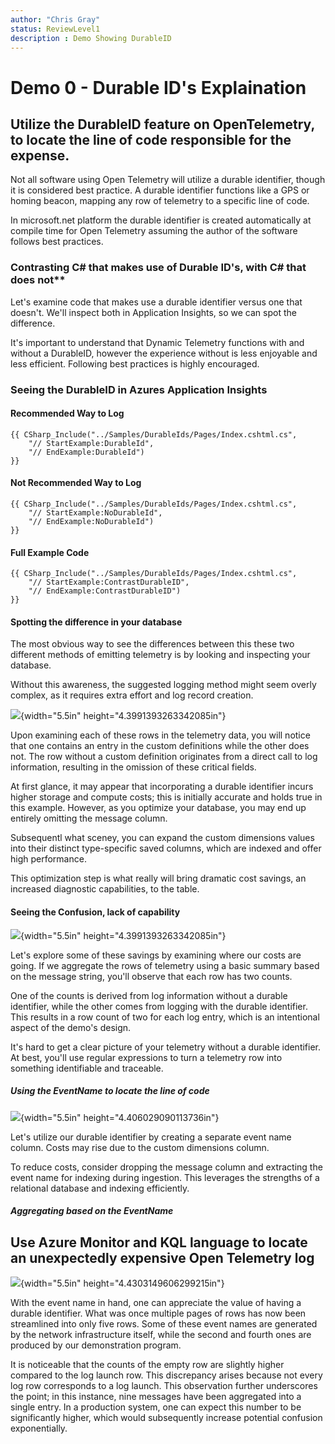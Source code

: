 ```yaml
---
author: "Chris Gray"
status: ReviewLevel1
description : Demo Showing DurableID
---
```


# Demo 0 - Durable ID's Explaination

## Utilize the DurableID feature on OpenTelemetry, to locate the line of code responsible for the expense.

Not all software using Open Telemetry will utilize a durable identifier,
though it is considered best practice. A durable identifier functions
like a GPS or homing beacon, mapping any row of telemetry to a specific
line of code.

In microsoft.net platform the durable identifier is created
automatically at compile time for Open Telemetry assuming the author of
the software follows best practices.

### Contrasting C# that makes use of Durable ID's, with C# that does not\*\*

Let's examine code that makes use a durable identifier versus one that
doesn't. We'll inspect both in Application Insights, so we can spot the
difference.

It's important to understand that Dynamic Telemetry functions with and
without a DurableID, however the experience without is less enjoyable
and less efficient. Following best practices is highly encouraged.

### Seeing the DurableID in Azures Application Insights

#### Recommended Way to Log

``` cdocs_include
{{ CSharp_Include("../Samples/DurableIds/Pages/Index.cshtml.cs",
    "// StartExample:DurableId",
    "// EndExample:DurableId")
}}
```

#### Not Recommended Way to Log

``` cdocs_include
{{ CSharp_Include("../Samples/DurableIds/Pages/Index.cshtml.cs",
    "// StartExample:NoDurableId",
    "// EndExample:NoDurableId")
}}
```

#### Full Example Code

``` cdocs_include
{{ CSharp_Include("../Samples/DurableIds/Pages/Index.cshtml.cs",
    "// StartExample:ContrastDurableID",
    "// EndExample:ContrastDurableID")
}}
```

#### Spotting the difference in your database

The most obvious way to see the differences between this these two
different methods of emitting telemetry is by looking and inspecting
your database.

Without this awareness, the suggested logging method might seem overly
complex, as it requires extra effort and log record creation.

![](../orig_media/Demo.1.DurableID.Contrast.png){width="5.5in"
height="4.3991393263342085in"}

Upon examining each of these rows in the telemetry data, you will notice
that one contains an entry in the custom definitions while the other
does not. The row without a custom definition originates from a direct
call to log information, resulting in the omission of these critical
fields.

At first glance, it may appear that incorporating a durable identifier
incurs higher storage and compute costs; this is initially accurate and
holds true in this example. However, as you optimize your database, you
may end up entirely omitting the message column.

Subsequentl what sceney, you can expand the custom dimensions values
into their distinct type-specific saved columns, which are indexed and
offer high performance.

This optimization step is what really will bring dramatic cost savings,
an increased diagnostic capabilities, to the table.

#### Seeing the Confusion, lack of capability

![](../orig_media/Demo.1.DurableID.SummarizeContrast.png){width="5.5in"
height="4.3991393263342085in"}

Let's explore some of these savings by examining where our costs are
going. If we aggregate the rows of telemetry using a basic summary based
on the message string, you'll observe that each row has two counts.

One of the counts is derived from log information without a durable
identifier, while the other comes from logging with the durable
identifier. This results in a row count of two for each log entry, which
is an intentional aspect of the demo's design.

It's hard to get a clear picture of your telemetry without a durable
identifier. At best, you'll use regular expressions to turn a telemetry
row into something identifiable and traceable.

##### Using the EventName to locate the line of code

![](../orig_media/Demo.1.DurableID.ExtendEventName.png){width="5.5in"
height="4.406029090113736in"}

Let's utilize our durable identifier by creating a separate event name
column. Costs may rise due to the custom dimensions column.

To reduce costs, consider dropping the message column and extracting the
event name for indexing during ingestion. This leverages the strengths
of a relational database and indexing efficiently.

##### Aggregating based on the EventName

## Use Azure Monitor and KQL language to locate an unexpectedly expensive Open Telemetry log

![](../orig_media/Demo.1.DurableID.SummarizeContrast.png){width="5.5in"
height="4.4303149606299215in"}

With the event name in hand, one can appreciate the value of having a
durable identifier. What was once multiple pages of rows has now been
streamlined into only five rows. Some of these event names are generated
by the network infrastructure itself, while the second and fourth ones
are produced by our demonstration program.

It is noticeable that the counts of the empty row are slightly higher
compared to the log launch row. This discrepancy arises because not
every log row corresponds to a log launch. This observation further
underscores the point; in this instance, nine messages have been
aggregated into a single entry. In a production system, one can expect
this number to be significantly higher, which would subsequently
increase potential confusion exponentially.

